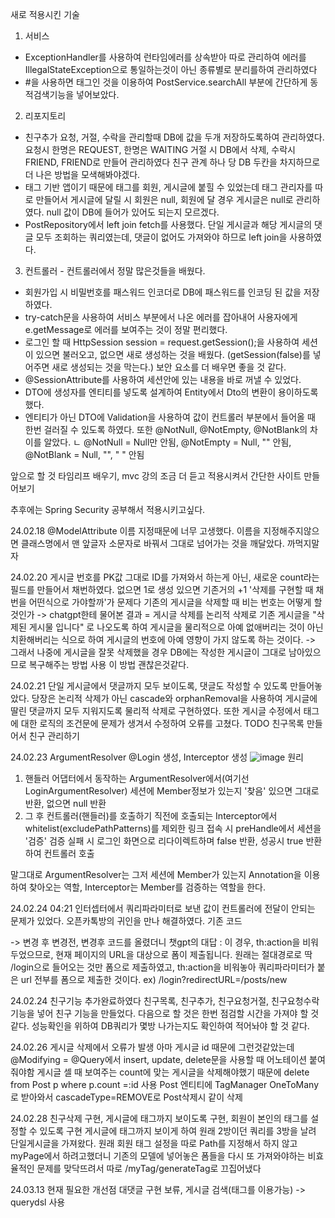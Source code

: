 새로 적용시킨 기술
1. 서비스
- ExceptionHandler를 사용하여 런타임에러를 상속받아 따로 관리하여 에러를 IllegalStateException으로 통일하는것이 아닌 종류별로 분리를하여 관리하였다
- #을 사용하면 태그인 것을 이용하여 PostService.searchAll 부분에 간단하게 동적검색기능을 넣어보았다.

2. 리포지토리
- 친구추가 요청, 거절, 수락을 관리할때 DB에 값을 두개 저장하도록하여 관리하였다. 요청시 한명은 REQUEST, 한명은 WAITING 거절 시 DB에서 삭제, 수락시 FRIEND, FRIEND로 만들어 관리하였다 친구 관계 하나 당 DB 두칸을 차지하므로 더 나은 방법을 모색해봐야겠다.
- 태그 기반 앱이기 때문에 태그를 회원, 게시글에 붙힐 수 있었는데 태그 관리자를 따로 만들어서 게시글에 달릴 시 회원은 null, 회원에 달 경우 게시글은 null로 관리하였다. null 값이 DB에 들어가 있어도 되는지 모르겠다.
- PostRepository에서 left join fetch를 사용했다. 단일 게시글과 해당 게시글의 댓글 모두 조회하는 쿼리였는데, 댓글이 없어도 가져와야 하므로 left join을 사용하였다.

3. 컨트롤러 - 컨트롤러에서 정말 많은것들을 배웠다.
- 회원가입 시 비밀번호를 패스워드 인코더로 DB에 패스워드를 인코딩 된 값을 저장하였다.
- try-catch문을 사용하여 서비스 부분에서 나온 에러를 잡아내어 사용자에게 e.getMessage로 에러를 보여주는 것이 정말 편리했다.
- 로그인 할 때 HttpSession session = request.getSession();을 사용하여 세션이 있으면 불러오고, 없으면 새로 생성하는 것을 배웠다. (getSession(false)를 넣어주면 새로 생성되는 것을 막는다.) 보안 요소를 더 배우면 좋을 것 같다.
- @SessionAttribute를 사용하여 세션안에 있는 내용을 바로 꺼낼 수 있었다.
- DTO에 생성자를 엔티티를 넣도록 설계하여 Entity에서 Dto의 변환이 용이하도록 했다.
- 엔티티가 아닌 DTO에 Validation을 사용하여 값이 컨트롤러 부분에서 들어올 때 한번 걸러질 수 있도록 하였다. 또한 @NotNull, @NotEmpty, @NotBlank의 차이를 알았다.
  ㄴ @NotNull = Null만 안됨, @NotEmpty = Null, "" 안됨, @NotBlank = Null, "", " " 안됨



앞으로 할 것
타임리프 배우기, mvc 강의 조금 더 듣고
적용시켜서 간단한 사이트 만들어보기

추후에는 Spring Security 공부해서 적용시키고싶다.

24.02.18 @ModelAttribute 이름 지정때문에 너무 고생했다. 이름을 지정해주지않으면 클래스명에서 맨 앞글자 소문자로 바꿔서 그대로 넘어가는 것을 깨달았다. 까먹지말자

24.02.20 게시글 번호를 PK값 그대로 ID를 가져와서 하는게 아닌, 새로운 count라는 필드를 만들어서 채번하였다. 없으면 1로 생성 있으면 기존거의 +1
'삭제를 구현할 때 채번을 어떤식으로 가야할까'가 문제다 기존의 게시글을 삭제할 때 비는 번호는 어떻게 할 것인가
-> chatgpt한테 물어본 결과 = 게시글 삭제를 논리적 삭제로 기존 게시글을 "삭제된 게시물 입니다" 로 나오도록 하여 게시글을 물리적으로 아예 없애버리는 것이 아닌 치환해버리는 식으로 하여 게시글의 번호에 아예 영향이 가지 않도록 하는 것이다.
-> 그래서 나중에 게시글을 잘못 삭제했을 경우 DB에는 작성한 게시글이 그대로 남아있으므로 복구해주는 방법 사용
이 방법 괜찮은것같다.

24.02.21 단일 게시글에서 댓글까지 모두 보이도록, 댓글도 작성할 수 있도록 만들어놓았다.
당장은 논리적 삭제가 아닌 cascade와 orphanRemoval을 사용하여 게시글에 딸린 댓글까지 모두 지워지도록 물리적 삭제로 구현하였다.
또한 게시글 수정에서 태그에 대한 로직의 조건문에 문제가 생겨서 수정하여 오류를 고쳤다.
TODO 친구목록 만들어서 친구 관리하기

24.02.23 ArgumentResolver @Login 생성, Interceptor 생성
![image](https://github.com/thstkddnr20/sharing-hobbies/assets/79399385/df99ac88-0e90-47eb-a41d-323d5f1d7420)
원리
1. 핸들러 어댑터에서 동작하는 ArgumentResolver에서(여기선 LoginArgumentResolver) 세션에 Member정보가 있는지 '찾음' 있으면 그대로 반환, 없으면 null 반환
2. 그 후 컨트롤러(핸들러)를 호출하기 직전에 호출되는 Interceptor에서 whitelist(excludePathPatterns)를 제외한 링크 접속 시 preHandle에서 세션을 '검증' 검증 실패 시 로그인 화면으로 리다이렉트하며 false 반환, 성공시 true 반환하여 컨트롤러 호출

말그대로 ArgumentResolver는 그저 세션에 Member가 있는지 Annotation을 이용하여 찾아오는 역할, Interceptor는 Member를 검증하는 역할을 한다.

24.02.24 04:21 인터셉터에서 쿼리파라미터로 보낸 값이 컨트롤러에 전달이 안되는 문제가 있었다.
오픈카톡방의 귀인을 만나 해결하였다.
기존 코드 <form th:action="@{/login}" th:object="${memberRequest}" method="post"> -> 변경 후 <form th:action th:object="${memberRequest}" method="post">
변경전, 변경후 코드를 올렸더니 챗gpt의 대답 : 이 경우, th:action을 비워두었으므로, 현재 페이지의 URL을 대상으로 폼이 제출됩니다.
원래는 절대경로로 딱 /login으로 들어오는 것만 폼으로 제출하였고, th:action을 비워놓아 쿼리파라미터가 붙은 url 전부를 폼으로 제출한 것이다. ex) /login?redirectURL=/posts/new

24.02.24 친구기능 추가완료하였다
친구목록, 친구추가, 친구요청거절, 친구요청수락 기능을 넣어 친구 기능을 만들었다.
다음으로 할 것은 한번 점검할 시간을 가져야 할 것같다. 성능확인을 위하여 DB쿼리가 몇방 나가는지도 확인하여 적어놔야 할 것 같다.

24.02.26 게시글 삭제에서 오류가 발생 아마 게시글 id 때문에 그런것같았는데
@Modifying = @Query에서 insert, update, delete문을 사용할 때 어노테이션 붙여줘야함
게시글 셀 때 보여주는 count에 맞는 게시글을 삭제해야했기 때문에 delete from Post p where p.count =:id 사용
Post 엔티티에 TagManager OneToMany로 받아와서 cascadeType=REMOVE로 Post삭제시 같이 삭제

24.02.28 친구삭제 구현, 게시글에 태그까지 보이도록 구현, 회원이 본인의 태그를 설정할 수 있도록 구현
게시글에 태그까지 보이게 하여 원래 2방이던 쿼리를 3방을 날려 단일게시글을 가져왔다.
원래 회원 태그 설정을 따로 Path를 지정해서 하지 않고 myPage에서 하려고했더니 기존의 모델에 넣어놓은 폼들을 다시 또 가져와야하는 비효율적인 문제를 맞닥뜨려서 따로 /myTag/generateTag로 끄집어냈다

24.03.13 현재 필요한 개선점
대댓글 구현 보류, 게시글 검색(태그를 이용가능) -> querydsl 사용



